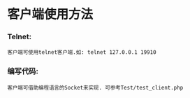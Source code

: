 # 客户端使用方法

### Telnet:
    客户端可使用telnet客户端.如: telnet 127.0.0.1 19910

### 编写代码:
    客户端可借助编程语言的Socket来实现. 可参考Test/test_client.php
